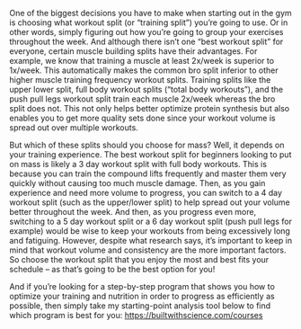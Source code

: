 One of the biggest decisions you have to make when starting out in the gym is choosing what workout split (or “training split”) you’re going to use. Or in other words, simply figuring out how you’re going to group your exercises throughout the week. And although there isn’t one “best workout split” for everyone, certain muscle building splits have their advantages. For example, we know that training a muscle at least 2x/week is superior to 1x/week. This automatically makes the common bro split inferior to other higher muscle training frequency workout splits. Training splits like the upper lower split, full body workout splits (“total body workouts”), and the push pull legs workout split train each muscle 2x/week whereas the bro split does not. This not only helps better optimize protein synthesis but also enables you to get more quality sets done since your workout volume is spread out over multiple workouts.

But which of these splits should you choose for mass? Well, it depends on your training experience. The best workout split for beginners looking to put on mass is likely a 3 day workout split with full body workouts. This is because you can train the compound lifts frequently and master them very quickly without causing too much muscle damage. Then, as you gain experience and need more volume to progress, you can switch to a 4 day workout split (such as the upper/lower split) to help spread out your volume better throughout the week. And then, as you progress even more, switching to a 5 day workout split or a 6 day workout split (push pull legs for example) would be wise to keep your workouts from being excessively long and fatiguing. However, despite what research says, it’s important to keep in mind that workout volume and consistency are the more important factors. So choose the workout split that you enjoy the most and best fits your schedule – as that’s going to be the best option for you! 

And if you’re looking for a step-by-step program that shows you how to optimize your training and nutrition in order to progress as efficiently as possible, then simply take my starting-point analysis tool below to find which program is best for you: 
https://builtwithscience.com/courses
